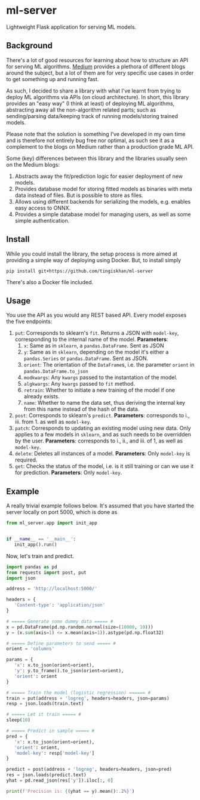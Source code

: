 # ml-server
Lightweight Flask application for serving ML models.

## Background
There's a lot of good resources for learning about how to structure an API for serving ML algorithms. [Medium](https://medium.com/) provides a plethora of different blogs around the subject, but a lot of them are for very specific use cases in order to get something up and running fast.

As such, I decided to share a library with what I've learnt from trying to deploy ML algorithms via APIs (on cloud architecture). In short, this library provides an "easy way" (I think at least) of deploying ML algorithms, abstracting away all the non-algorithm related parts; such as sending/parsing data/keeping track of running models/storing trained models. 

Please note that the solution is something I've developed in my own time and is therefore not entirely bug free nor optimal, as such see it as a complement to the blogs on Medium rather than a production grade ML API.

Some (key) differences between this library and the libraries usually seen on the Medium blogs:
1. Abstracts away the fit/prediction logic for easier deployment of new models. 
2. Provides database model for storing fitted models as binaries with meta data instead of files. But is possible to store as files.
3. Allows using different backends for serializing the models, e.g. enables easy access to ONNX.
4. Provides a simple database model for managing users, as well as some simple authentication.

## Install
While you could install the library, the setup process is more aimed at providing a simple way of deploying using Docker. But, to install simply
```
pip install git+https://github.com/tingiskhan/ml-server
```
There's also a Docker file included.

## Usage
You use the API as you would any REST based API. Every model exposes the five endpoints:
 1. `put`: Corresponds to sklearn's `fit`. Returns a JSON with `model-key`, corresponding to the internal name of the model. **Parameters**:
     1. `x`: Same as in `sklearn`, a `pandas.DataFrame`. Sent as JSON
     2. `y`: Same as in `sklearn`, depending on the model it's either a `pandas.Series` or `pandas.DataFrame`. Sent as JSON.
     3. `orient`: The orientation of the `DataFrame`s, i.e. the parameter `orient` in `pandas.DataFrame.to_json`
     4. `modkwargs`: Any `kwargs` passed to the instantation of the model.
     5. `algkwargs`: Any `kwargs` passed to `fit` method.
     6. `retrain`: Whether to initiate a new training of the model if one already exists.
     7. `name`: Whether to name the data set, thus deriving the internal key from this name instead of the hash of the data.  
 2. `post`: Corresponds to sklearn's `predict`. **Parameters**: corresponds to i., iii. from 1. as well as `model-key`.       
 3. `patch`: Corresponds to updating an existing model using new data. Only applies to a few models in `sklearn`, and as such needs to be overridden by the user. **Parameters**: corresponds to i., ii., and iii. of 1, as well as `model-key`.
 4. `delete`: Deletes all instances of a model. **Parameters**: Only `model-key` is required.
 5. `get`: Checks the status of the model, i.e. is it still training or can we use it for prediction. **Parameters**: Only `model-key`.
 
 ## Example
 A really trivial example follows below. It's assumed that you have started the server locally on port 5000, which is done as 
 ```python
 from ml_server.app import init_app


if __name__ == '__main__':
    init_app().run()
 ```
 
 Now, let's train and predict.
 
 ```python
import pandas as pd
from requests import post, put
import json

address = 'http://localhost:5000/'

headers = {
    'Content-type': 'application/json'
}

# ===== Generate some dummy data ===== #
x = pd.DataFrame(pd.np.random.normal(size=(10000, 10)))
y = (x.sum(axis=1) <= x.mean(axis=1)).astype(pd.np.float32)

# ===== Define parameters to send ===== #
orient = 'columns'

params = {
    'x': x.to_json(orient=orient),
    'y': y.to_frame().to_json(orient=orient),
    'orient': orient
}

# ===== Train the model (logistic regression) ====== #
train = put(address + 'logreg', headers=headers, json=params)
resp = json.loads(train.text)

# ===== Let it train ===== #
sleep(10)

# ===== Predict in sample ===== #
pred = {
    'x': x.to_json(orient=orient),
    'orient': orient,
    'model-key': resp['model-key']
}

predict = post(address + 'logreg', headers=headers, json=pred)
res = json.loads(predict.text)
yhat = pd.read_json(res['y']).iloc[:, 0]

print(f'Precision is: {(yhat == y).mean():.2%}')
 ```
